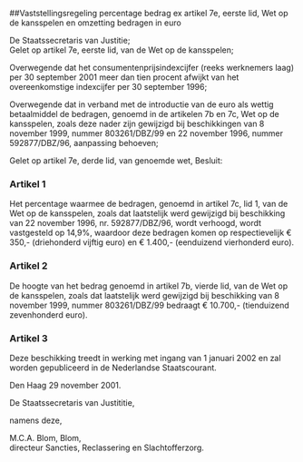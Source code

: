 <meta http-equiv='Content-Type' content='text/html; charset=utf-8' />

##Vaststellingsregeling percentage bedrag ex artikel 7e, eerste lid, Wet op de kansspelen en omzetting bedragen in euro

De Staatssecretaris van Justitie;  
Gelet op artikel 7e, eerste lid, van de Wet op de kansspelen;

Overwegende dat het consumentenprijsindexcijfer (reeks werknemers laag) per 30 september 2001 meer dan tien procent afwijkt van het overeenkomstige indexcijfer per 30 september 1996;

Overwegende dat in verband met de introductie van de euro als wettig betaalmiddel de bedragen, genoemd in de artikelen 7b en 7c, Wet op de kansspelen, zoals deze nader zijn gewijzigd bij beschikkingen van 8 november 1999, nummer 803261/DBZ/99 en 22 november 1996, nummer 592877/DBZ/96, aanpassing behoeven;

Gelet op artikel 7e, derde lid, van genoemde wet,
Besluit:    

### Artikel  1  

Het percentage waarmee de bedragen, genoemd in artikel 7c, lid 1, van de Wet op de kansspelen, zoals dat laatstelijk werd gewijzigd bij beschikking van 22 november 1996, nr. 592877/DBZ/96, wordt verhoogd, wordt vastgesteld op 14,9%, waardoor deze bedragen komen op respectievelijk € 350,- (driehonderd vijftig euro) en € 1.400,- (eenduizend vierhonderd euro).  

### Artikel  2  

De hoogte van het bedrag genoemd in artikel 7b, vierde lid, van de Wet op de kansspelen, zoals dat laatstelijk werd gewijzigd bij beschikking van 8 november 1999, nummer 803261/DBZ/99 bedraagt € 10.700,- (tienduizend zevenhonderd euro).  

### Artikel  3  

Deze beschikking treedt in werking met ingang van 1 januari 2002 en zal worden gepubliceerd in de Nederlandse Staatscourant.  

Den Haag 
29 november 2001.    

De 
Staatssecretaris van Justititie, 

namens deze,   

M.C.A. Blom, Blom,  
directeur Sancties, Reclassering en Slachtofferzorg.     
